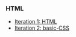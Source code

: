 ### HTML
- [Iteration 1: HTML](https://damaloonazhret.github.io/internship/HTML/)
- [Iteration 2: basic-CSS](https://damaloonazhret.github.io/internship/basic-CSS/)
